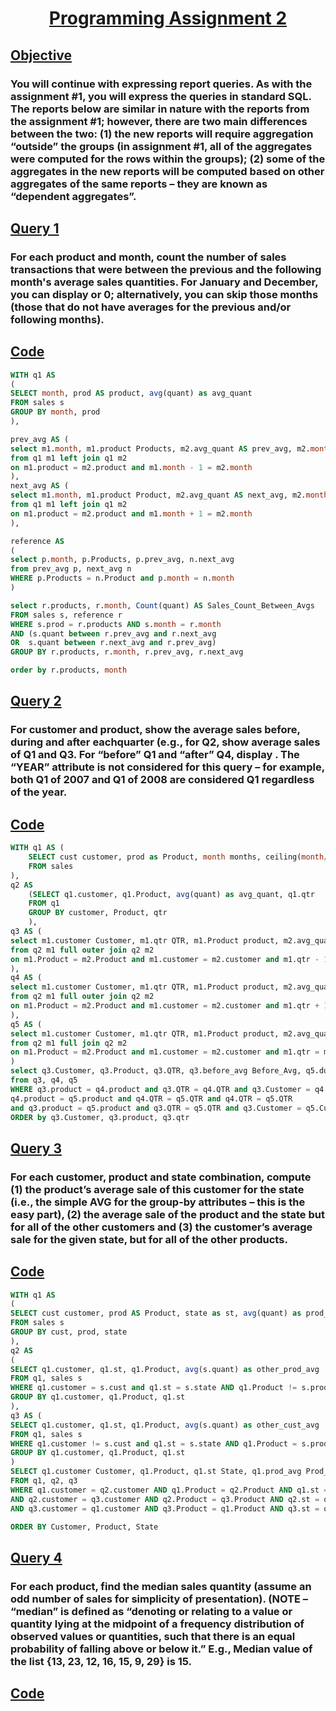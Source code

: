 # <p align="center"><ins>Programming Assignment 2</ins></p>
## **<ins> Objective </ins>**
### You will continue with expressing report queries. As with the assignment #1, you will express the queries in standard SQL. The reports below are similar in nature with the reports from the assignment #1; however, there are two main differences between the two: (1) the new reports will require aggregation “outside” the groups (in assignment #1, all of the aggregates were computed for the rows within the groups); (2) some of the aggregates in the new reports will be computed based on other aggregates of the same reports – they are known as “dependent aggregates”.

## **<ins> Query 1 </ins>**
### For each product and month, count the number of sales transactions that were between the previous and the following month's average sales quantities. For January and December, you can display <NULL> or 0; alternatively, you can skip those months (those that do not have averages for the previous and/or following months).
## **<ins> Code </ins>**

```sql 
WITH q1 AS
(
SELECT month, prod AS product, avg(quant) as avg_quant
FROM sales s
GROUP BY month, prod 
),

prev_avg AS (
select m1.month, m1.product Products, m2.avg_quant AS prev_avg, m2.month before_month
from q1 m1 left join q1 m2
on m1.product = m2.product and m1.month - 1 = m2.month
),
next_avg AS (
select m1.month, m1.product Product, m2.avg_quant AS next_avg, m2.month before_month
from q1 m1 left join q1 m2
on m1.product = m2.product and m1.month + 1 = m2.month
),

reference AS 
(
select p.month, p.Products, p.prev_avg, n.next_avg
from prev_avg p, next_avg n
WHERE p.Products = n.Product and p.month = n.month
)

select r.products, r.month, Count(quant) AS Sales_Count_Between_Avgs
FROM sales s, reference r
WHERE s.prod = r.products AND s.month = r.month
AND (s.quant between r.prev_avg and r.next_avg 
OR  s.quant between r.next_avg and r.prev_avg)
GROUP BY r.products, r.month, r.prev_avg, r.next_avg

order by r.products, month
```

## **<ins> Query 2 </ins>**
### For customer and product, show the average sales before, during and after eachquarter (e.g., for Q2, show average sales of Q1 and Q3. For “before” Q1 and “after” Q4, display <NULL>. The “YEAR” attribute is not considered for this query – for example, both Q1 of 2007 and Q1 of 2008 are considered Q1 regardless of the year.
## **<ins> Code </ins>**
```sql 
WITH q1 AS (
	SELECT cust customer, prod as Product, month months, ceiling(month/3.0) qtr, quant
	FROM sales
),
q2 AS
	(SELECT q1.customer, q1.Product, avg(quant) as avg_quant, q1.qtr
	FROM q1
	GROUP BY customer, Product, qtr
	),
q3 AS (
select m1.customer Customer, m1.qtr QTR, m1.Product product, m2.avg_quant AS before_avg
from q2 m1 full outer join q2 m2
on m1.Product = m2.Product and m1.customer = m2.customer and m1.qtr - 1 = m2.qtr
),
q4 AS (
select m1.customer Customer, m1.qtr QTR, m1.Product product, m2.avg_quant AS after_avg
from q2 m1 full outer join q2 m2
on m1.Product = m2.Product and m1.customer = m2.customer and m1.qtr + 1 = m2.qtr
),
q5 AS (
select m1.customer Customer, m1.qtr QTR, m1.Product product, m2.avg_quant AS during_avg
from q2 m1 full join q2 m2
on m1.Product = m2.Product and m1.customer = m2.customer and m1.qtr = m2.qtr
)
select q3.Customer, q3.Product, q3.QTR, q3.before_avg Before_Avg, q5.during_avg During_Avg, q4.after_avg After_Avg
from q3, q4, q5
WHERE q3.product = q4.product and q3.QTR = q4.QTR and q3.Customer = q4.Customer AND
q4.product = q5.product and q4.QTR = q5.QTR and q4.QTR = q5.QTR 
and q3.product = q5.product and q3.QTR = q5.QTR and q3.Customer = q5.Customer
ORDER by q3.Customer, q3.product, q3.qtr
```

## **<ins> Query 3 </ins>**
### For each customer, product and state combination, compute (1) the product’s average sale of this customer for the state (i.e., the simple AVG for the group-by attributes – this is the easy part), (2) the average sale of the product and the state but for all of the other customers and (3) the customer’s average sale for the given state, but for all of the other products.
## **<ins> Code </ins>**
```sql 
WITH q1 AS
(
SELECT cust customer, prod AS Product, state as st, avg(quant) as prod_avg
FROM sales s
GROUP BY cust, prod, state
),
q2 AS 
(
SELECT q1.customer, q1.st, q1.Product, avg(s.quant) as other_prod_avg
FROM q1, sales s
WHERE q1.customer = s.cust and q1.st = s.state AND q1.Product != s.prod
GROUP BY q1.customer, q1.Product, q1.st 
),
q3 AS (
SELECT q1.customer, q1.st, q1.Product, avg(s.quant) as other_cust_avg
FROM q1, sales s
WHERE q1.customer != s.cust and q1.st = s.state AND q1.Product = s.prod
GROUP BY q1.customer, q1.Product, q1.st
)
SELECT q1.customer Customer, q1.Product, q1.st State, q1.prod_avg Prod_Avg, q3.other_cust_avg Other_Cust_Avg, q2.other_prod_avg Other_Prod_Avg
FROM q1, q2, q3
WHERE q1.customer = q2.customer AND q1.Product = q2.Product AND q1.st = q2.st
AND q2.customer = q3.customer AND q2.Product = q3.Product AND q2.st = q3.st
AND q3.customer = q1.customer AND q3.Product = q1.Product AND q3.st = q1.st

ORDER BY Customer, Product, State
```


## **<ins> Query 4 </ins>**
### For each product, find the median sales quantity (assume an odd number of sales for simplicity of presentation). (NOTE – “median” is defined as “denoting or relating to a value or quantity lying at the midpoint of a frequency distribution of observed values or quantities, such that there is an equal probability of falling above or below it.” E.g., Median value of the list {13, 23, 12, 16, 15, 9, 29} is 15.
## **<ins> Code </ins>**
